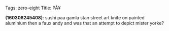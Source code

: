 Tags: zero-eight
Title: PÃ¥
  
**(160306245408)**: sushi paa gamla stan street art knife on painted aluminium then a faux andy and was that an attempt to depict mister yorke?